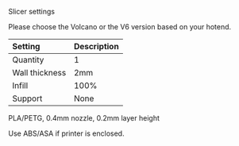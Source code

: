 Slicer settings

Please choose the Volcano or the V6 version based on your hotend.

|Setting        |Description             |
|:--------------|:-----------------------|
|Quantity       |1                       |
|Wall thickness |2mm                     |
|Infill         |100%                    |
|Support        |None                    |


PLA/PETG, 0.4mm nozzle, 0.2mm layer height

Use ABS/ASA if printer is enclosed.